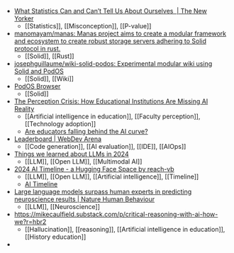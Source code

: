 - [What Statistics Can and Can’t Tell Us About Ourselves  | The New Yorker](https://www.newyorker.com/magazine/2019/09/09/what-statistics-can-and-cant-tell-us-about-ourselves)
	- [[Statistics]], [[Misconception]], [[P-value]]
- [manomayam/manas: Manas project aims to create a modular framework and ecosystem to create robust storage servers adhering to Solid protocol in rust.](https://github.com/manomayam/manas?tab=readme-ov-file)
	- [[Solid]], [[Rust]]
- [josephguillaume/wiki-solid-podos: Experimental modular wiki using Solid and PodOS](https://github.com/josephguillaume/wiki-solid-podos)
	- [[Solid]], [[Wiki]]
- [PodOS Browser](https://browser.pod-os.org/)
	- [[Solid]]
- [The Perception Crisis: How Educational Institutions Are Missing AI Reality](https://hybridhorizons.substack.com/p/the-perception-crisis-how-educational)
	- [[Artificial intelligence in education]], [[Faculty perception]], [[Technology adoption]]
	- [Are educators falling behind the AI curve?](https://futureofbeinghuman.com/p/are-educators-falling-behind-the-ai-curve)
- [Leaderboard | WebDev Arena](https://web.lmarena.ai/leaderboard)
	- [[Code generation]], [[AI evaluation]], [[IDE]], [[AIOps]]
- [Things we learned about LLMs in 2024](https://simonwillison.net/2024/Dec/31/llms-in-2024/)
	- [[LLM]], [[Open LLM]], [[Multimodal AI]]
- [2024 AI Timeline - a Hugging Face Space by reach-vb](https://huggingface.co/spaces/reach-vb/2024-ai-timeline)
	- [[LLM]], [[Open LLM]], [[Artificial intelligence]], [[Timeline]]
	- [AI Timeline](https://nhlocal.github.io/AiTimeline/)
- [Large language models surpass human experts in predicting neuroscience results | Nature Human Behaviour](https://www.nature.com/articles/s41562-024-02046-9)
	- [[LLM]], [[Neuroscience]]
- https://mikecaulfield.substack.com/p/critical-reasoning-with-ai-how-we?r=hbr2
	- [[Hallucination]], [[reasoning]], [[Artificial intelligence in education]], [[History education]]
-